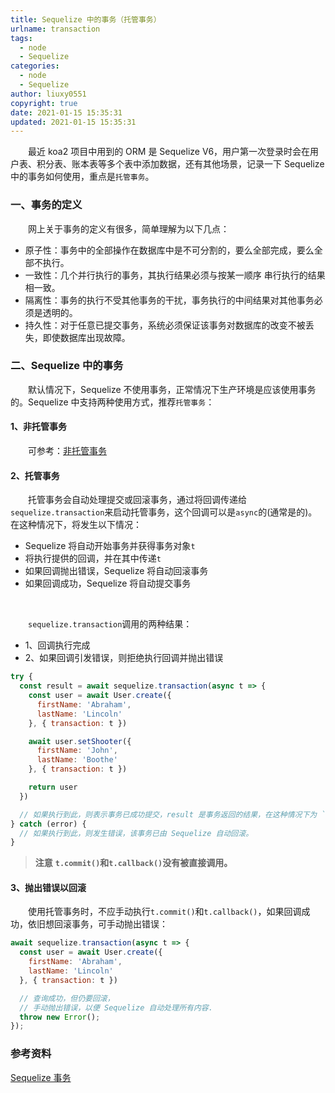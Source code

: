 ```yaml
---
title: Sequelize 中的事务（托管事务）
urlname: transaction
tags:
  - node
  - Sequelize
categories:
  - node
  - Sequelize
author: liuxy0551
copyright: true
date: 2021-01-15 15:35:31
updated: 2021-01-15 15:35:31
---
```


&emsp;&emsp;最近 koa2 项目中用到的 ORM 是 Sequelize V6，用户第一次登录时会在用户表、积分表、账本表等多个表中添加数据，还有其他场景，记录一下 Sequelize 中的事务如何使用，重点是`托管事务`。

<!--more-->


### 一、事务的定义

&emsp;&emsp;网上关于事务的定义有很多，简单理解为以下几点：

- 原子性：事务中的全部操作在数据库中是不可分割的，要么全部完成，要么全部不执行。
- 一致性：几个并行执行的事务，其执行结果必须与按某一顺序 串行执行的结果相一致。
- 隔离性：事务的执行不受其他事务的干扰，事务执行的中间结果对其他事务必须是透明的。
- 持久性：对于任意已提交事务，系统必须保证该事务对数据库的改变不被丢失，即使数据库出现故障。


### 二、Sequelize 中的事务

&emsp;&emsp;默认情况下，Sequelize 不使用事务，正常情况下生产环境是应该使用事务的。Sequelize 中支持两种使用方式，推荐`托管事务`：

#### 1、非托管事务

&emsp;&emsp;可参考：<a href="https://www.sequelize.com.cn/other-topics/transactions#%E9%9D%9E%E6%89%98%E7%AE%A1%E4%BA%8B%E5%8A%A1" target="_black">非托管事务</a>

#### 2、托管事务

&emsp;&emsp;托管事务会自动处理提交或回滚事务，通过将回调传递给`sequelize.transaction`来启动托管事务，这个回调可以是`async`的(通常是的)。在这种情况下，将发生以下情况：

- Sequelize 将自动开始事务并获得事务对象`t`
- 将执行提供的回调，并在其中传递`t`
- 如果回调抛出错误，Sequelize 将自动回滚事务
- 如果回调成功，Sequelize 将自动提交事务

<br>

&emsp;&emsp;`sequelize.transaction`调用的两种结果：
- 1、回调执行完成
- 2、如果回调引发错误，则拒绝执行回调并抛出错误

``` javascript
try {
  const result = await sequelize.transaction(async t => {
    const user = await User.create({
      firstName: 'Abraham',
      lastName: 'Lincoln'
    }, { transaction: t })

    await user.setShooter({
      firstName: 'John',
      lastName: 'Boothe'
    }, { transaction: t })

    return user
  })

  // 如果执行到此，则表示事务已成功提交，result 是事务返回的结果，在这种情况下为 `user`
} catch (error) {
  // 如果执行到此，则发生错误，该事务已由 Sequelize 自动回滚。
}
```

>**注意**
**`t.commit()`和`t.callback()`没有被直接调用。**


#### 3、抛出错误以回滚

&emsp;&emsp;使用托管事务时，不应手动执行`t.commit()`和`t.callback()`，如果回调成功，依旧想回滚事务，可手动抛出错误：

``` javascript
await sequelize.transaction(async t => {
  const user = await User.create({
    firstName: 'Abraham',
    lastName: 'Lincoln'
  }, { transaction: t })

  // 查询成功，但仍要回滚，
  // 手动抛出错误，以便 Sequelize 自动处理所有内容.
  throw new Error();
});
```


### 参考资料

<a href="https://www.sequelize.com.cn/other-topics/transactions" target="_black">Sequelize 事务</a>

